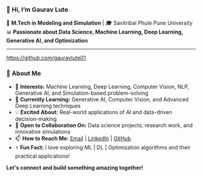 ### 👋 Hi, I’m Gaurav Lute 


🔬 **M.Tech in Modeling and Simulation** | 🎓 Savitribai Phule Pune University  
📊 **Passionate about Data Science, Machine Learning, Deep Learning, Generative AI, and Optimization**  

---
https://github.com/gauravlute01
### 🚀 About Me  

- 👀 **Interests:** Machine Learning, Deep Learning, Computer Vision, NLP, Generative AI, and Simulation-based problem-solving  
- 🌱 **Currently Learning:** Generative AI, Computer Vision, and Advanced Deep Learning techniques  
- 💡 **Excited About:** Real-world applications of AI and data-driven decision-making  
- 💞️ **Open to Collaboration On:** Data science projects, research work, and innovative simulations  
- 📫 **How to Reach Me:** [Email](#) | [LinkedIn](#) | [GitHub](#)  
- ⚡ **Fun Fact:** I love exploring ML | DL | Optimization algorithms and their practical applications!  

**Let's connect and build something amazing together!** 
